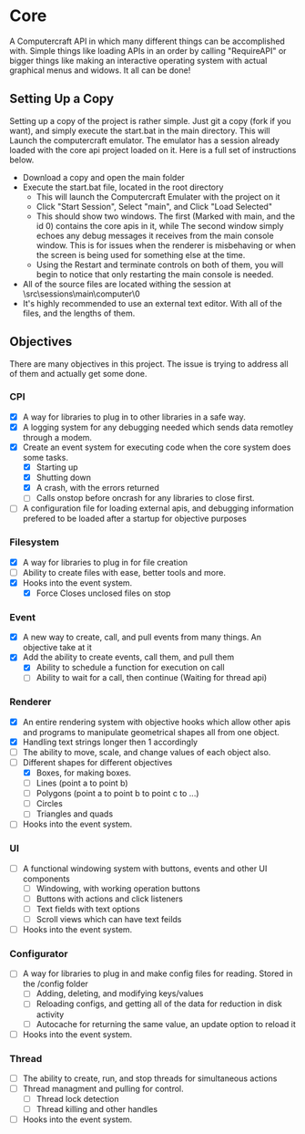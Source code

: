 # Core
A Computercraft API in which many different things can be accomplished with. Simple things like loading APIs in an order by calling "RequireAPI" or bigger things like making an interactive operating system with actual graphical menus and widows. It all can be done!

## Setting Up a Copy
Setting up a copy of the project is rather simple. Just git a copy (fork if you want), and simply execute the start.bat in the main directory. This will Launch the computercraft emulator. The emulator has a session already loaded with the core api project loaded on it. Here is a full set of instructions below.
* Download a copy and open the main folder
* Execute the start.bat file, located in the root directory
  * This will launch the Computercraft Emulater with the project on it
  * Click "Start Session", Select "main", and Click "Load Selected"
  * This should show two windows. The first (Marked with main, and the id 0) contains the core apis in it, while The second window simply echoes any debug messages it receives from the main console window. This is for issues when the renderer is misbehaving or when the screen is being used for something else at the time.
  * Using the Restart and terminate controls on both of them, you will begin to notice that only restarting the main console is needed.
* All of the source files are located withing the session at \src\sessions\main\computer\0
* It's highly recommended to use an external text editor. With all of the files, and the lengths of them.

## Objectives
There are many objectives in this project. The issue is trying to address all of them and actually get some done.
### CPI
- [x] A way for libraries to plug in to other libraries in a safe way.
- [x] A logging system for any debugging needed which sends data remotley through a modem.
- [x] Create an event system for executing code when the core system does some tasks.
  - [x] Starting up
  - [x] Shutting down
  - [x] A crash, with the errors returned
  - [ ] Calls onstop before oncrash for any libraries to close first.
- [ ] A configuration file for loading external apis, and debugging information prefered to be loaded after a startup for objective purposes

### Filesystem
- [x] A way for libraries to plug in for file creation
- [ ] Ability to create files with ease, better tools and more.
- [x] Hooks into the event system.
  - [x] Force Closes unclosed files on stop

### Event
- [x] A new way to create, call, and pull events from many things. An objective take at it
- [x] Add the ability to create events, call them, and pull them
  - [x] Ability to schedule a function for execution on call
  - [ ] Ability to wait for a call, then continue (Waiting for thread api)

### Renderer
- [x] An entire rendering system with objective hooks which allow other apis and programs to manipulate geometrical shapes all from one object.
- [x] Handling text strings longer then 1 accordingly
- [ ] The ability to move, scale, and change values of each object also.
- [ ] Different shapes for different objectives
  - [x] Boxes, for making boxes.
  - [ ] Lines (point a to point b)
  - [ ] Polygons (point a to point b to point c to ...)
  - [ ] Circles
  - [ ] Triangles and quads
- [ ] Hooks into the event system.

### UI
- [ ] A functional windowing system with buttons, events and other UI components
  - [ ] Windowing, with working operation buttons
  - [ ] Buttons with actions and click listeners
  - [ ] Text fields with text options
  - [ ] Scroll views which can have text feilds
- [ ] Hooks into the event system.

### Configurator
- [ ] A way for libraries to plug in and make config files for reading. Stored in the /config folder
  - [ ] Adding, deleting, and modifying keys/values
  - [ ] Reloading configs, and getting all of the data for reduction in disk activity
  - [ ] Autocache for returning the same value, an update option to reload it
- [ ] Hooks into the event system.

### Thread
- [ ] The ability to create, run, and stop threads for simultaneous actions
- [ ] Thread managment and pulling for control.
  - [ ] Thread lock detection
  - [ ] Thread killing and other handles
- [ ] Hooks into the event system.
